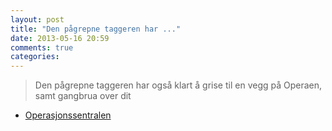 ```yaml
---
layout: post
title: "Den pågrepne taggeren har ..."
date: 2013-05-16 20:59
comments: true
categories: 
---
```

> Den pågrepne taggeren har også klart å grise til en vegg på Operaen, samt gangbrua over dit
- [Operasjonssentralen](http://twitter.com/oslopolitiops/statuses/335243071845462016)
